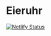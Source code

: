 # Eieruhr
[![Netlify Status](https://api.netlify.com/api/v1/badges/2a630386-c47c-4b69-a1bd-29ba8893fa13/deploy-status)](https://app.netlify.com/sites/serene-thompson-cd0f7c/deploys)
